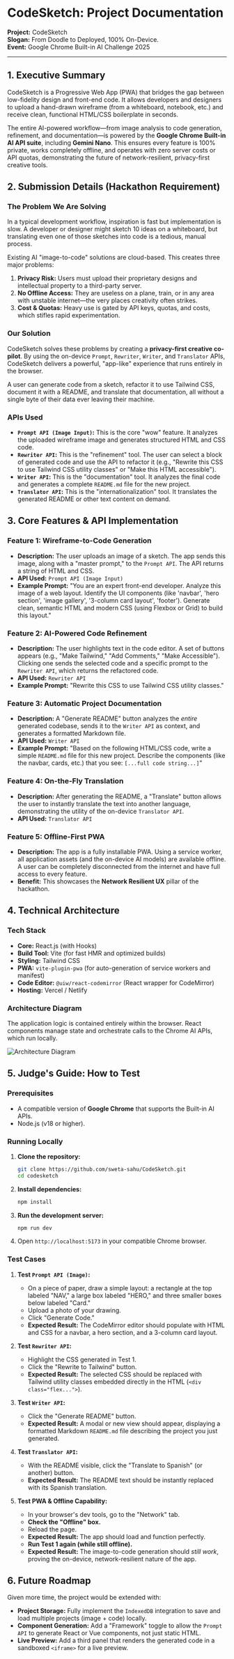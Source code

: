 # CodeSketch: Project Documentation

**Project:** CodeSketch  
**Slogan:** From Doodle to Deployed, 100% On-Device.  
**Event:** Google Chrome Built-in AI Challenge 2025

-----

## 1\. Executive Summary

CodeSketch is a Progressive Web App (PWA) that bridges the gap between low-fidelity design and front-end code. It allows developers and designers to upload a hand-drawn wireframe (from a whiteboard, notebook, etc.) and receive clean, functional HTML/CSS boilerplate in seconds.

The entire AI-powered workflow—from image analysis to code generation, refinement, and documentation—is powered by the **Google Chrome Built-in AI API suite**, including **Gemini Nano**. This ensures every feature is 100% private, works completely offline, and operates with zero server costs or API quotas, demonstrating the future of network-resilient, privacy-first creative tools.

## 2\. Submission Details (Hackathon Requirement)

### The Problem We Are Solving

In a typical development workflow, inspiration is fast but implementation is slow. A developer or designer might sketch 10 ideas on a whiteboard, but translating even one of those sketches into code is a tedious, manual process.

Existing AI "image-to-code" solutions are cloud-based. This creates three major problems:

1.  **Privacy Risk:** Users must upload their proprietary designs and intellectual property to a third-party server.
2.  **No Offline Access:** They are useless on a plane, train, or in any area with unstable internet—the very places creativity often strikes.
3.  **Cost & Quotas:** Heavy use is gated by API keys, quotas, and costs, which stifles rapid experimentation.

### Our Solution

CodeSketch solves these problems by creating a **privacy-first creative co-pilot**. By using the on-device `Prompt`, `Rewriter`, `Writer`, and `Translator` APIs, CodeSketch delivers a powerful, "app-like" experience that runs entirely in the browser.

A user can generate code from a sketch, refactor it to use Tailwind CSS, document it with a README, and translate that documentation, all without a single byte of their data ever leaving their machine.

### APIs Used

  * **`Prompt API (Image Input)`:** This is the core "wow" feature. It analyzes the uploaded wireframe image and generates structured HTML and CSS code.
  * **`Rewriter API`:** This is the "refinement" tool. The user can select a block of generated code and use the API to refactor it (e.g., "Rewrite this CSS to use Tailwind CSS utility classes" or "Make this HTML accessible").
  * **`Writer API`:** This is the "documentation" tool. It analyzes the final code and generates a complete `README.md` file for the new project.
  * **`Translator API`:** This is the "internationalization" tool. It translates the generated README or other text content on demand.

## 3\. Core Features & API Implementation

### Feature 1: Wireframe-to-Code Generation

  * **Description:** The user uploads an image of a sketch. The app sends this image, along with a "master prompt," to the `Prompt API`. The API returns a string of HTML and CSS.
  * **API Used:** `Prompt API (Image Input)`
  * **Example Prompt:** "You are an expert front-end developer. Analyze this image of a web layout. Identify the UI components (like 'navbar', 'hero section', 'image gallery', '3-column card layout', 'footer'). Generate clean, semantic HTML and modern CSS (using Flexbox or Grid) to build this layout."

### Feature 2: AI-Powered Code Refinement

  * **Description:** The user highlights text in the code editor. A set of buttons appears (e.g., "Make Tailwind," "Add Comments," "Make Accessible"). Clicking one sends the selected code and a specific prompt to the `Rewriter API`, which returns the refactored code.
  * **API Used:** `Rewriter API`
  * **Example Prompt:** "Rewrite this CSS to use Tailwind CSS utility classes."

### Feature 3: Automatic Project Documentation

  * **Description:** A "Generate README" button analyzes the *entire* generated codebase, sends it to the `Writer API` as context, and generates a formatted Markdown file.
  * **API Used:** `Writer API`
  * **Example Prompt:** "Based on the following HTML/CSS code, write a simple `README.md` file for this new project. Describe the components (like the navbar, cards, etc.) that you see: `[...full code string...]`"

### Feature 4: On-the-Fly Translation

  * **Description:** After generating the README, a "Translate" button allows the user to instantly translate the text into another language, demonstrating the utility of the on-device `Translator API`.
  * **API Used:** `Translator API`

### Feature 5: Offline-First PWA

  * **Description:** The app is a fully installable PWA. Using a service worker, all application assets (and the on-device AI models) are available offline. A user can be completely disconnected from the internet and have full access to every feature.
  * **Benefit:** This showcases the **Network Resilient UX** pillar of the hackathon.

## 4\. Technical Architecture

### Tech Stack

  * **Core:** React.js (with Hooks)
  * **Build Tool:** Vite (for fast HMR and optimized builds)
  * **Styling:** Tailwind CSS
  * **PWA:** `vite-plugin-pwa` (for auto-generation of service workers and manifest)
  * **Code Editor:** `@uiw/react-codemirror` (React wrapper for CodeMirror)
  * **Hosting:** Vercel / Netlify

### Architecture Diagram

The application logic is contained entirely within the browser. React components manage state and orchestrate calls to the Chrome AI APIs, which run locally.

![Architecture Diagram](architecture_diagram\Architecture_diagram.png)

## 5\. Judge's Guide: How to Test

### Prerequisites

  * A compatible version of **Google Chrome** that supports the Built-in AI APIs.
  * Node.js (v18 or higher).

### Running Locally

1.  **Clone the repository:**
    ```bash
    git clone https://github.com/sweta-sahu/CodeSketch.git
    cd codesketch
    ```
2.  **Install dependencies:**
    ```bash
    npm install
    ```
3.  **Run the development server:**
    ```bash
    npm run dev
    ```
4.  Open `http://localhost:5173` in your compatible Chrome browser.

### Test Cases

1.  **Test `Prompt API (Image)`:**

      * On a piece of paper, draw a simple layout: a rectangle at the top labeled "NAV," a large box labeled "HERO," and three smaller boxes below labeled "Card."
      * Upload a photo of your drawing.
      * Click "Generate Code."
      * **Expected Result:** The CodeMirror editor should populate with HTML and CSS for a navbar, a hero section, and a 3-column card layout.

2.  **Test `Rewriter API`:**

      * Highlight the CSS generated in Test 1.
      * Click the "Rewrite to Tailwind" button.
      * **Expected Result:** The selected CSS should be replaced with Tailwind utility classes embedded directly in the HTML (`<div class="flex...">`).

3.  **Test `Writer API`:**

      * Click the "Generate README" button.
      * **Expected Result:** A modal or new view should appear, displaying a formatted Markdown `README.md` file describing the project you just generated.

4.  **Test `Translator API`:**

      * With the README visible, click the "Translate to Spanish" (or another) button.
      * **Expected Result:** The README text should be instantly replaced with its Spanish translation.

5.  **Test PWA & Offline Capability:**

      * In your browser's dev tools, go to the "Network" tab.
      * **Check the "Offline" box.**
      * Reload the page.
      * **Expected Result:** The app should load and function perfectly.
      * **Run Test 1 again (while still offline).**
      * **Expected Result:** The image-to-code generation should *still work*, proving the on-device, network-resilient nature of the app.

## 6\. Future Roadmap

Given more time, the project would be extended with:

  * **Project Storage:** Fully implement the `IndexedDB` integration to save and load multiple projects (image + code) locally.
  * **Component Generation:** Add a "Framework" toggle to allow the `Prompt API` to generate React or Vue components, not just static HTML.
  * **Live Preview:** Add a third panel that renders the generated code in a sandboxed `<iframe>` for a live preview.